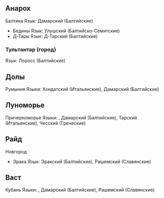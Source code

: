 ## Анарох

Балтика
Язык: Дамарский (Балтийские)
*   Бедины
    Язык: Улушский (Балтийско-Семитские)
*   Д-Тары
    Язык: Д-Тарский (Балтийские)

### Тультантар (город)

Язык: Лоросс (Балтийские)

## Долы

Румыния
Языки: Хондатский (Итальянские), Дамарский (Балтийские)

## Луноморье

Причерноморье
Языки: , Дамарский (Балтийские), Тарский (Итальянские), Чесский (Греческие)

## Райд

Новгород
*   Эрака
    Язык: Эракский (Балтийские), Рашемский (Славянские)

## Васт

Кубань
Языки: , Дамарский (Балтийские), Рашемский (Славянские)
